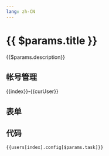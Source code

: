 ```yaml
---
lang: zh-CN
---
```


<script setup lang="ts">
import ChangeUser from './ChangeUser.vue'

import * as naive from 'naive-ui';
import { storeToRefs } from 'pinia';
import { h } from 'vue'
import useConfigStore from '@store/config'
import { snakeToCamel } from '@utils'
import { useConfigSchema } from '@data/configSchema'

const { useMessage, NTooltip, DropdownOption, DropdownGroupOption } = naive;

const schema = useConfigSchema()

const message = useMessage();
const configStore = useConfigStore()
const { users, curUser, index } = storeToRefs(configStore)
</script>

# {{ $params.title }}

{{$params.description}}

## 帐号管理

{{index}}-{{curUser}}

<ChangeUser></ChangeUser>

## 表单

<JSONSchema :schema="schema[snakeToCamel($params.task) + 'Schema']" v-model="users[index].config[snakeToCamel($params.task)]"></JSONSchema>

## 代码

```json-vue
{{users[index].config[$params.task]}}
```
